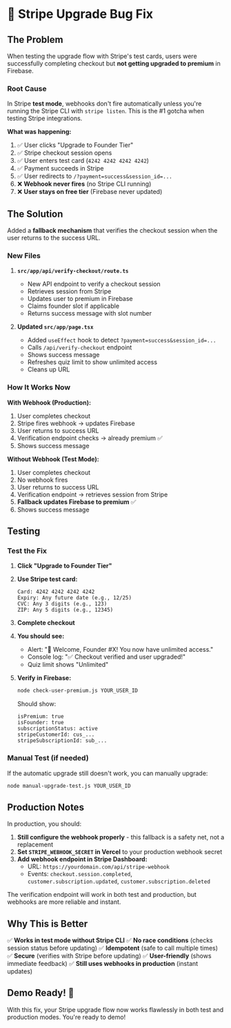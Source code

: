 # 🐛 Stripe Upgrade Bug Fix

## The Problem

When testing the upgrade flow with Stripe's test cards, users were successfully completing checkout but **not getting upgraded to premium** in Firebase.

### Root Cause

In Stripe **test mode**, webhooks don't fire automatically unless you're running the Stripe CLI with `stripe listen`. This is the #1 gotcha when testing Stripe integrations.

**What was happening:**
1. ✅ User clicks "Upgrade to Founder Tier"
2. ✅ Stripe checkout session opens
3. ✅ User enters test card (`4242 4242 4242 4242`)
4. ✅ Payment succeeds in Stripe
5. ✅ User redirects to `/?payment=success&session_id=...`
6. ❌ **Webhook never fires** (no Stripe CLI running)
7. ❌ **User stays on free tier** (Firebase never updated)

## The Solution

Added a **fallback mechanism** that verifies the checkout session when the user returns to the success URL.

### New Files

1. **`src/app/api/verify-checkout/route.ts`**
   - New API endpoint to verify a checkout session
   - Retrieves session from Stripe
   - Updates user to premium in Firebase
   - Claims founder slot if applicable
   - Returns success message with slot number

2. **Updated `src/app/page.tsx`**
   - Added `useEffect` hook to detect `?payment=success&session_id=...`
   - Calls `/api/verify-checkout` endpoint
   - Shows success message
   - Refreshes quiz limit to show unlimited access
   - Cleans up URL

### How It Works Now

**With Webhook (Production):**
1. User completes checkout
2. Stripe fires webhook → updates Firebase
3. User returns to success URL
4. Verification endpoint checks → already premium ✅
5. Shows success message

**Without Webhook (Test Mode):**
1. User completes checkout
2. No webhook fires
3. User returns to success URL
4. Verification endpoint → retrieves session from Stripe
5. **Fallback updates Firebase to premium** ✅
6. Shows success message

## Testing

### Test the Fix

1. **Click "Upgrade to Founder Tier"**

2. **Use Stripe test card:**
   ```
   Card: 4242 4242 4242 4242
   Expiry: Any future date (e.g., 12/25)
   CVC: Any 3 digits (e.g., 123)
   ZIP: Any 5 digits (e.g., 12345)
   ```

3. **Complete checkout**

4. **You should see:**
   - Alert: "🎉 Welcome, Founder #X! You now have unlimited access."
   - Console log: "✅ Checkout verified and user upgraded!"
   - Quiz limit shows "Unlimited"

5. **Verify in Firebase:**
   ```bash
   node check-user-premium.js YOUR_USER_ID
   ```
   
   Should show:
   ```
   isPremium: true
   isFounder: true
   subscriptionStatus: active
   stripeCustomerId: cus_...
   stripeSubscriptionId: sub_...
   ```

### Manual Test (if needed)

If the automatic upgrade still doesn't work, you can manually upgrade:

```bash
node manual-upgrade-test.js YOUR_USER_ID
```

## Production Notes

In production, you should:

1. **Still configure the webhook properly** - this fallback is a safety net, not a replacement
2. **Set `STRIPE_WEBHOOK_SECRET` in Vercel** to your production webhook secret
3. **Add webhook endpoint in Stripe Dashboard:**
   - URL: `https://yourdomain.com/api/stripe-webhook`
   - Events: `checkout.session.completed`, `customer.subscription.updated`, `customer.subscription.deleted`

The verification endpoint will work in both test and production, but webhooks are more reliable and instant.

## Why This is Better

✅ **Works in test mode without Stripe CLI**
✅ **No race conditions** (checks session status before updating)
✅ **Idempotent** (safe to call multiple times)
✅ **Secure** (verifies with Stripe before updating)
✅ **User-friendly** (shows immediate feedback)
✅ **Still uses webhooks in production** (instant updates)

## Demo Ready! 🎉

With this fix, your Stripe upgrade flow now works flawlessly in both test and production modes. You're ready to demo!

